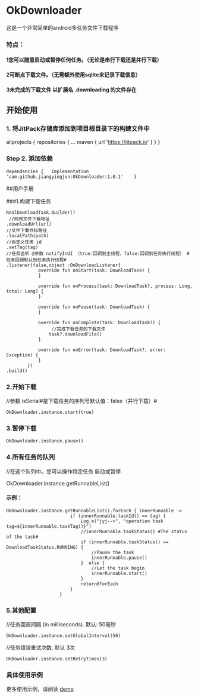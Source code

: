 # OkDownloader
这是一个非常简单的android多任务文件下载程序


### 特点：

#### 1您可以随意启动或暂停任何任务。（无论是串行下载还是并行下载）

#### 2可断点下载文件。（无需额外使用sqlite来记录下载信息）

#### 3未完成的下载文件 以扩展名 .downloading 的文件存在


## 开始使用

###  1. 将JitPack存储库添加到项目根目录下的构建文件中

allprojects {
 repositories {
   ...
   maven { url 'https://jitpack.io' }
  }
}

### Step 2. 添加依赖

`dependencies {  
 implementation 'com.github.jiangyingjun:OkDownloader:1.0.1'   
}`


##用户手册

###1.构建下载任务


    RealDownloadTask.Builder()
     //网络文件下载地址
    .downloadUrl(url)
    //文件下载目标路径
    .localPath(path)  
    //自定义任务 id
    .setTag(tag)   
    //任务监听 @参数 notifyInUI （true:回调到主线程。false:回调到任务执行线程） #任务回调默认到任务执行线程#
    .listener(false,object :OnDownloadListener{ 
                override fun onStart(task: DownloadTask) {
                }

                override fun onProcess(task: DownloadTask?, process: Long, total: Long) {
                }

                override fun onPause(task: DownloadTask) {
                }

                override fun onComplete(task: DownloadTask?) {
       		         //完成下载任务的下载文件
                    task?.downloadFile()
                }

                override fun onError(task: DownloadTask?, error: Exception) {
                }
            })
    .build()

### 2.开始下载
//参数 isSerial#是下载任务的序列号默认值：false（并行下载）#

`OkDownloader.instance.start(true)`

### 3.暂停下载
 `OkDownloader.instance.pause()`

### 4.所有任务的队列
//在这个队列中。您可以操作特定任务 启动或暂停

OkDownloader.instance.getRunnableList()

#### 示例：
    OkDownloader.instance.getRunnableList().forEach { innerRunnable ->
                            if (innerRunnable.taskId() == tag) {
                                Log.e("jyj-->", "operation task tag=${innerRunnable.taskTag()}")
                                //innerRunnable.taskStatus() #The status of the task#
                                if (innerRunnable.taskStatus() == DownloadTaskStatus.RUNNING) {
                                    //Pause the task
                                    innerRunnable.pause()
                                }  else {
                                    //Let the task begin
                                    innerRunnable.start()
                                }
                                return@forEach
                            }
                        }
### 5.其他配置
  //任务回调间隔 (in milliseconds). 默认: 50毫秒
  
  `OkDownloader.instance.setGlobalInterval(50)`

  //任务错误重试次数. 默认 3次
  
  `OkDownloader.instance.setRetryTimes(3)`

### 具体使用示例
更多使用示例，请阅读 [demo](app/src/main/java/com/example/application/MainActivity.kt)
 
